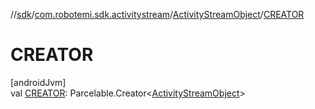 //[sdk](../../../index.md)/[com.robotemi.sdk.activitystream](../index.md)/[ActivityStreamObject](index.md)/[CREATOR](-c-r-e-a-t-o-r.md)

# CREATOR

[androidJvm]\
val [CREATOR](-c-r-e-a-t-o-r.md): Parcelable.Creator&lt;[ActivityStreamObject](index.md)&gt;
